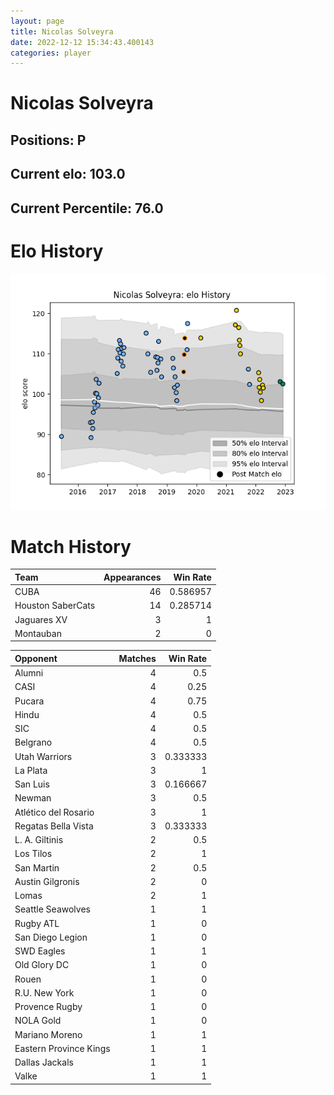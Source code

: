 ```yaml
---  
layout: page  
title: Nicolas Solveyra  
date: 2022-12-12 15:34:43.400143  
categories: player  
---
```

# Nicolas Solveyra

## Positions: P

## Current elo: 103.0

## Current Percentile: 76.0

# Elo History


![elo history](history_NicolasSolveyra.png)
# Match History


| Team              |   Appearances |   Win Rate |
|:------------------|--------------:|-----------:|
| CUBA              |            46 |   0.586957 |
| Houston SaberCats |            14 |   0.285714 |
| Jaguares XV       |             3 |   1        |
| Montauban         |             2 |   0        |

| Opponent               |   Matches |   Win Rate |
|:-----------------------|----------:|-----------:|
| Alumni                 |         4 |   0.5      |
| CASI                   |         4 |   0.25     |
| Pucara                 |         4 |   0.75     |
| Hindu                  |         4 |   0.5      |
| SIC                    |         4 |   0.5      |
| Belgrano               |         4 |   0.5      |
| Utah Warriors          |         3 |   0.333333 |
| La Plata               |         3 |   1        |
| San Luis               |         3 |   0.166667 |
| Newman                 |         3 |   0.5      |
| Atlético del Rosario   |         3 |   1        |
| Regatas Bella Vista    |         3 |   0.333333 |
| L. A. Giltinis         |         2 |   0.5      |
| Los Tilos              |         2 |   1        |
| San Martin             |         2 |   0.5      |
| Austin Gilgronis       |         2 |   0        |
| Lomas                  |         2 |   1        |
| Seattle Seawolves      |         1 |   1        |
| Rugby ATL              |         1 |   0        |
| San Diego Legion       |         1 |   0        |
| SWD Eagles             |         1 |   1        |
| Old Glory DC           |         1 |   0        |
| Rouen                  |         1 |   0        |
| R.U. New York          |         1 |   0        |
| Provence Rugby         |         1 |   0        |
| NOLA Gold              |         1 |   0        |
| Mariano Moreno         |         1 |   1        |
| Eastern Province Kings |         1 |   1        |
| Dallas Jackals         |         1 |   1        |
| Valke                  |         1 |   1        |